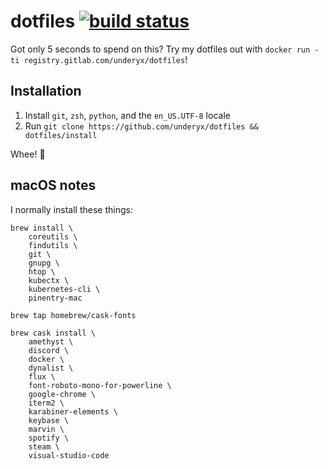 # dotfiles [![build status][build status badge]][build status]

Got only 5 seconds to spend on this? Try my dotfiles out with
`docker run -ti registry.gitlab.com/underyx/dotfiles`!

## Installation

1. Install `git`, `zsh`, `python`, and the `en_US.UTF-8` locale
2. Run `git clone https://github.com/underyx/dotfiles && dotfiles/install`

Whee! :tada:

## macOS notes

I normally install these things:

```
brew install \
    coreutils \
    findutils \
    git \
    gnupg \
    htop \
    kubectx \
    kubernetes-cli \
    pinentry-mac

brew tap homebrew/cask-fonts

brew cask install \
    amethyst \
    discord \
    docker \
    dynalist \
    flux \
    font-roboto-mono-for-powerline \
    google-chrome \
    iterm2 \
    karabiner-elements \
    keybase \
    marvin \
    spotify \
    steam \
    visual-studio-code
```

[build status badge]: https://gitlab.com/underyx/dotfiles/badges/master/build.svg
[build status]: https://gitlab.com/underyx/dotfiles/commits/master
